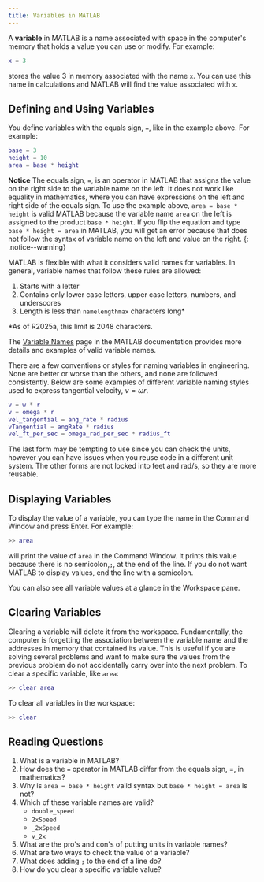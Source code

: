 ```yaml
---
title: Variables in MATLAB
---
```


A **variable** in MATLAB is a name associated with space in the computer's memory
that holds a value you can use or modify.
For example:

```matlab
x = 3
```

stores the value 3 in memory associated with the name `x`.
You can use this name in calculations and MATLAB will find the value associated with `x`.

## Defining and Using Variables
You define variables with the equals sign, `=`, like in the example above.
For example:

```matlab
base = 3
height = 10
area = base * height
```

**Notice**
The equals sign, `=`, is an operator in MATLAB that assigns the value on the right side to the variable name on the left.
It does not work like equality in mathematics, where you can have expressions on the left and right side of the equals sign.
To use the example above, `area = base * height` is valid MATLAB because the variable name `area` on the left is assigned to the product `base * height`.
If you flip the equation and type `base * height = area` in MATLAB, you will get an error because that does not follow the syntax of variable name on the left and value on the right.
{: .notice--warning}

MATLAB is flexible with what it considers valid names for variables.
In general, variable names that follow these rules are allowed:

1. Starts with a letter
2. Contains only lower case letters, upper case letters, numbers, and underscores
3. Length is less than `namelengthmax` characters long*

*As of R2025a, this limit is 2048 characters.

The [Variable Names](https://www.mathworks.com/help/matlab/matlab_prog/variable-names.html) page in the MATLAB documentation
provides more details and examples of valid variable names.

There are a few conventions or styles for naming variables in engineering.
None are better or worse than the others, and none are followed consistently.
Below are some examples of different variable naming styles used to express tangential velocity, $v = \omega r$.

```matlab
v = w * r
v = omega * r
vel_tangential = ang_rate * radius
vTangential = angRate * radius
vel_ft_per_sec = omega_rad_per_sec * radius_ft
```

The last form may be tempting to use since you can check the units,
however you can have issues when you reuse code in a different unit system.
The other forms are not locked into feet and rad/s, so they are more reusable.

## Displaying Variables

To display the value of a variable, you can type the name in the Command Window and press Enter.
For example:

```matlab
>> area
```

will print the value of `area` in the Command Window.
It prints this value because there is no semicolon,`;`, at the end of the line.
If you do not want MATLAB to display values, end the line with a semicolon.

You can also see all variable values at a glance in the Workspace pane.

## Clearing Variables

Clearing a variable will delete it from the workspace.
Fundamentally, the computer is forgetting the association between the variable name and the addresses in memory that contained its value.
This is useful if you are solving several problems and want to make sure the values from the previous problem do not accidentally carry over into the next problem.
To clear a specific variable, like `area`:

```matlab
>> clear area
```

To clear all variables in the workspace:

```matlab
>> clear
```

## Reading Questions

1. What is a variable in MATLAB?
2. How does the `=` operator in MATLAB differ from the equals sign, =, in mathematics?
3. Why is `area = base * height` valid syntax but `base * height = area` is not?
3. Which of these variable names are valid?
    * `double_speed`
    * `2xSpeed`
    * `_2xSpeed`
    * `v_2x`
4. What are the pro's and con's of putting units in variable names?
5. What are two ways to check the value of a variable?
6. What does adding `;` to the end of a line do?
7. How do you clear a specific variable value?
